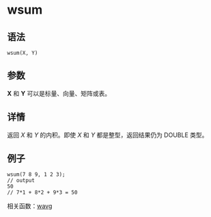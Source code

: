 # wsum

## 语法

`wsum(X, Y)`

## 参数

**X** 和 **Y** 可以是标量、向量、矩阵或表。

## 详情

返回 *X* 和 *Y* 的内积。即使 *X* 和 *Y* 都是整型，返回结果仍为 DOUBLE 类型。

## 例子

```
wsum(7 8 9, 1 2 3);
// output
50
// 7*1 + 8*2 + 9*3 = 50
```

相关函数：[wavg](wavg.md)

